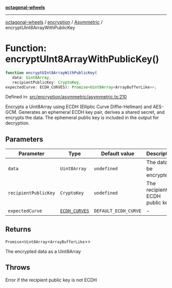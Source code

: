 [**octagonal-wheels**](../../../README.md)

***

[octagonal-wheels](../../../modules.md) / [encryption](../../README.md) / [Asymmetric](../README.md) / encryptUInt8ArrayWithPublicKey

# Function: encryptUInt8ArrayWithPublicKey()

```ts
function encryptUInt8ArrayWithPublicKey(
   data: Uint8Array, 
   recipientPublicKey: CryptoKey, 
expectedCurve: ECDH_CURVES): Promise<Uint8Array<ArrayBufferLike>>;
```

Defined in: [src/encryption/asymmetric/asymmetric.ts:210](https://github.com/vrtmrz/octagonal-wheels/blob/main/src/encryption/asymmetric/asymmetric.ts#L210)

Encrypts a Uint8Array using ECDH (Elliptic Curve Diffie-Hellman) and AES-GCM.
Generates an ephemeral ECDH key pair, derives a shared secret, and encrypts the data.
The ephemeral public key is included in the output for decryption.

## Parameters

| Parameter | Type | Default value | Description |
| ------ | ------ | ------ | ------ |
| `data` | `Uint8Array` | `undefined` | The data to be encrypted |
| `recipientPublicKey` | `CryptoKey` | `undefined` | The recipient's ECDH public key |
| `expectedCurve` | [`ECDH_CURVES`](../ECDH_CURVES/README.md) | `DEFAULT_ECDH_CURVE` | - |

## Returns

`Promise`\<`Uint8Array`\<`ArrayBufferLike`\>\>

The encrypted data as a Uint8Array

## Throws

Error if the recipient public key is not ECDH
